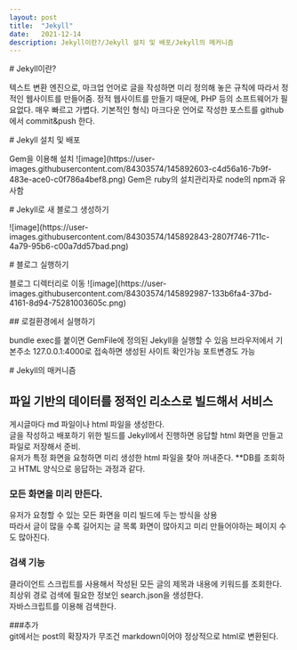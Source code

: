 ```yaml
---
layout: post
title:  "Jekyll"
date:   2021-12-14
description: Jekyll이란?/Jekyll 설치 및 배포/Jekyll의 메커니즘
---
```


<p class="start"># Jekyll이란?</p>    
텍스트 변환 엔진으로, 마크업 언어로 글을 작성하면 미리 정의해 놓은 규칙에 따라서 정적인 웹사이트를 만들어줌.   
정적 웹사이트를 만들기 때문에, PHP 등의 소프트웨어가 필요없다.   
매우 빠르고 가볍다.   
기본적인 형식)    
마크다운 언어로 작성한 포스트를 github에서 commit&push 한다.   


<p class="start"># Jekyll 설치 및 배포</p>    
Gem을 이용해 설치   
![image](https://user-images.githubusercontent.com/84303574/145892603-c4d56a16-7b9f-483e-ace0-c0f786a4bef8.png)   
Gem은 ruby의 설치관리자로 node의 npm과 유사함   

<p class="start"># Jekyll로 새 블로그 생성하기</p>    
![image](https://user-images.githubusercontent.com/84303574/145892843-2807f746-711c-4a79-95b6-c00a7dd57bad.png)   

<p class="start"># 블로그 실행하기</p>    
블로그 디렉터리로 이동   
![image](https://user-images.githubusercontent.com/84303574/145892987-133b6fa4-37bd-4161-8d94-75281003605c.png)   

<p class="start">## 로컬환경에서 실행하기</p>    
bundle exec를 붙이면 GemFile에 정의된 Jekyll을 실행할 수 있음   
브라우저에서 기본주소 127.0.0.1:4000로 접속하면 생성된 사이트 확인가능   
포트변경도 가능   

<p class="start"># Jekyll의 매커니즘</p>    

## 파일 기반의 데이터를 정적인 리소스로 빌드해서 서비스   
게시글마다 md 파일이나 html 파일을 생성한다.   
글을 작성하고 배포하기 위한 빌드를 Jekyll에서 진행하면 응답할 html 화면을 만들고 파일로 저장해서 준비.   
유저가 특정 화면을 요청하면 미리 생성한 html 파일을 찾아 꺼내준다.
**DB를 조회하고 HTML 양식으로 응답하는 과정과 같다.   

### 모든 화면을 미리 만든다.   
유저가 요청할 수 있는 모든 화면을 미리 빌드에 두는 방식을 상용   
따라서 글이 많을 수록 길어지는 글 목록 화면이 많아지고 미리 만들어야하는 페이지 수도 많아진다.

### 검색 기능   
클라이언트 스크립트를 사용해서 작성된 모든 글의 제목과 내용에 키워드를 조회한다.   
최상위 경로 검색에 필요한 정보인 search.json을 생성한다.   
자바스크립트를 이용해 검색한다.   


###추가   
git에서는 post의 확장자가 무조건 markdown이어야 정상적으로 html로 변환된다.

